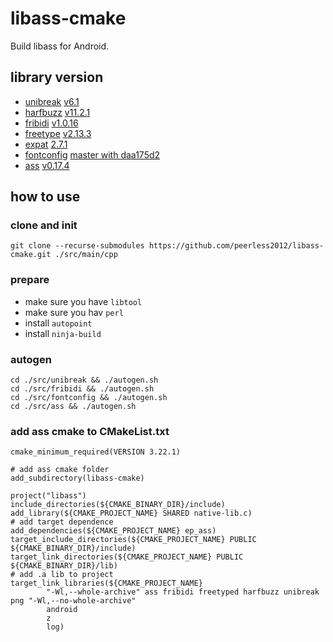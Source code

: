 # libass-cmake

Build libass for Android.

## library version
* [unibreak](https://github.com/adah1972/libunibreak) [v6.1](https://github.com/adah1972/libunibreak/releases/tag/libunibreak_6_1)
* [harfbuzz](https://github.com/harfbuzz/harfbuzz) [v11.2.1](https://github.com/harfbuzz/harfbuzz/releases/tag/11.2.1)
* [fribidi](https://github.com/fribidi/fribidi) [v1.0.16](https://github.com/fribidi/fribidi/releases/tag/v1.0.16)
* [freetype](https://gitlab.freedesktop.org/freetype/freetype) [v2.13.3](https://gitlab.freedesktop.org/freetype/freetype/-/tags/VER-2-13-3)
* [expat](https://github.com/libexpat/libexpat) [2.7.1](https://github.com/libexpat/libexpat/releases/tag/R_2_7_1)
* [fontconfig](https://gitlab.freedesktop.org/fontconfig/fontconfig) [master with daa175d2](https://gitlab.freedesktop.org/fontconfig/fontconfig/-/commit/daa175d234b8a362eedd4c18c33537cc2d19cd98)
* [ass](https://github.com/libass/libass) [v0.17.4](https://github.com/libass/libass/releases/tag/0.17.4)

## how to use

### clone and init
`git clone --recurse-submodules https://github.com/peerless2012/libass-cmake.git ./src/main/cpp`

### prepare
* make sure you have `libtool`
* make sure you hav `perl`
* install `autopoint`
* install `ninja-build`

### autogen
```
cd ./src/unibreak && ./autogen.sh
cd ./src/fribidi && ./autogen.sh
cd ./src/fontconfig && ./autogen.sh
cd ./src/ass && ./autogen.sh
```

### add ass cmake to CMakeList.txt 
```
cmake_minimum_required(VERSION 3.22.1)

# add ass cmake folder
add_subdirectory(libass-cmake)

project("libass")
include_directories(${CMAKE_BINARY_DIR}/include)
add_library(${CMAKE_PROJECT_NAME} SHARED native-lib.c)
# add target dependence
add_dependencies(${CMAKE_PROJECT_NAME} ep_ass)
target_include_directories(${CMAKE_PROJECT_NAME} PUBLIC ${CMAKE_BINARY_DIR}/include)
target_link_directories(${CMAKE_PROJECT_NAME} PUBLIC ${CMAKE_BINARY_DIR}/lib)
# add .a lib to project
target_link_libraries(${CMAKE_PROJECT_NAME}
        "-Wl,--whole-archive" ass fribidi freetyped harfbuzz unibreak png "-Wl,--no-whole-archive"
        android
        z
        log)
```